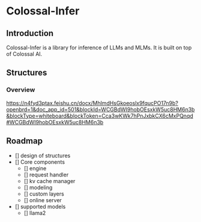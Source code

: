 # Colossal-Infer
## Introduction
Colossal-Infer is a library for inference of LLMs and MLMs. It is built on top of Colossal AI.

## Structures
### Overview
https://n4fyd3ptax.feishu.cn/docx/MhlmdHsGkoeoslx9fqucPO17n9b?openbrd=1&doc_app_id=501&blockId=WCGBdWI9hobOEsxkW5uc8HM6n3b&blockType=whiteboard&blockToken=Cca3wKWk7hPnJxbkCX6cMxPQnqd#WCGBdWI9hobOEsxkW5uc8HM6n3b

## Roadmap
- [] design of structures
- [] Core components
    - [] engine
    - [] request handler
    - [] kv cache manager
    - [] modeling
    - [] custom layers
    - [] online server
- [] supported models
    - [] llama2
